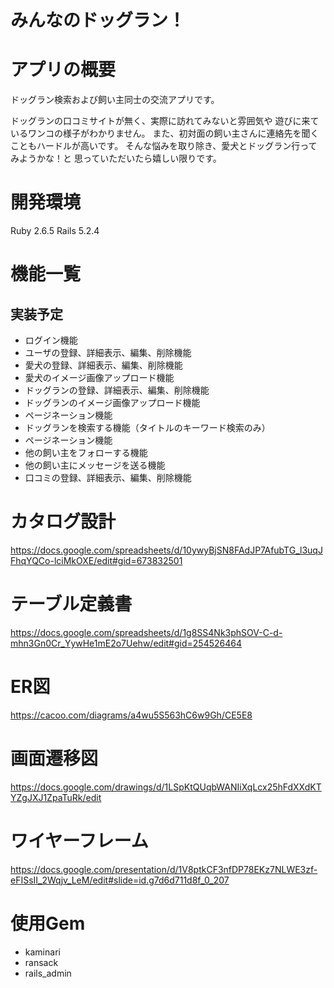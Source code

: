 # みんなのドッグラン！
# アプリの概要
ドッグラン検索および飼い主同士の交流アプリです。

ドッグランの口コミサイトが無く、実際に訪れてみないと雰囲気や
遊びに来ているワンコの様子がわかりません。
また、初対面の飼い主さんに連絡先を聞くこともハードルが高いです。
そんな悩みを取り除き、愛犬とドッグラン行ってみようかな！と
思っていただいたら嬉しい限りです。


# 開発環境
Ruby 2.6.5
Rails 5.2.4

# 機能一覧
## 実装予定
* ログイン機能    
* ユーザの登録、詳細表示、編集、削除機能  
* 愛犬の登録、詳細表示、編集、削除機能  
* 愛犬のイメージ画像アップロード機能  
* ドッグランの登録、詳細表示、編集、削除機能  
* ドッグランのイメージ画像アップロード機能
* ページネーション機能  
* ドッグランを検索する機能（タイトルのキーワード検索のみ）       
* ページネーション機能  
* 他の飼い主をフォローする機能 
* 他の飼い主にメッセージを送る機能
* 口コミの登録、詳細表示、編集、削除機能 
  
# カタログ設計
https://docs.google.com/spreadsheets/d/10ywyBjSN8FAdJP7AfubTG_l3uqJFhqYQCo-lciMkOXE/edit#gid=673832501

# テーブル定義書
https://docs.google.com/spreadsheets/d/1g8SS4Nk3phSOV-C-d-mhn3Gn0Cr_YywHe1mE2o7Uehw/edit#gid=254526464

# ER図
https://cacoo.com/diagrams/a4wu5S563hC6w9Gh/CE5E8

# 画面遷移図
https://docs.google.com/drawings/d/1LSpKtQUqbWANIiXqLcx25hFdXXdKTYZgJXJ1ZpaTuRk/edit

# ワイヤーフレーム
https://docs.google.com/presentation/d/1V8ptkCF3nfDP78EKz7NLWE3zf-eFISsII_2Wqjv_LeM/edit#slide=id.g7d6d711d8f_0_207

# 使用Gem
* kaminari
* ransack
* rails_admin
